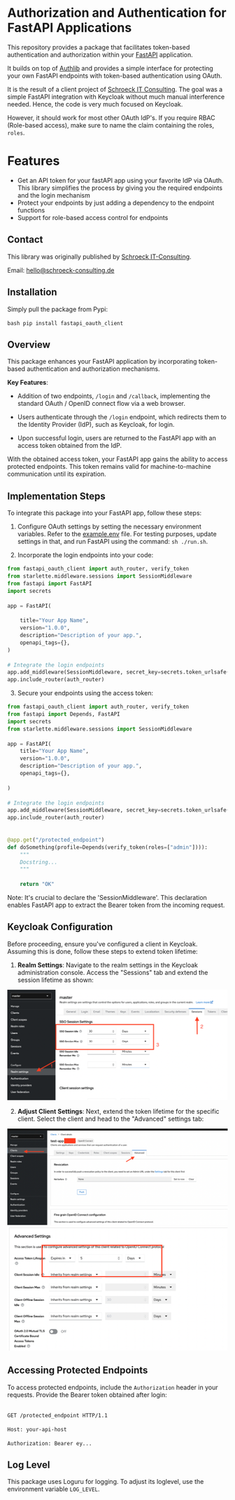 # Authorization and Authentication for FastAPI Applications

This repository provides a package that facilitates token-based authentication and authorization within your [FastAPI](https://fastapi.tiangolo.com) application. 

It builds on top of [Authlib](https://docs.authlib.org/en/latest/#) and provides a simple interface for protecting your own FastAPI endpoints with token-based authentication using OAuth.

It is the result of a client project of [Schroeck IT Consulting](mailto:hello@schroeck-consulting.de). 
The goal was a simple FastAPI integration with Keycloak without much manual interference needed. Hence, the code is very much focused on Keycloak.

However, it should work for most other OAuth IdP's. If you require RBAC (Role-based access), make sure to name the claim containing the roles,  ``roles``.

# Features

- Get an API token for your fastAPI app using your favorite IdP via OAuth. This library simplifies the process by giving you the required endpoints and the login mechanism
- Protect your endpoints by just adding a dependency to the endpoint functions
- Support for role-based access control for endpoints

## Contact

This library was originally published by [Schroeck IT-Consulting](www.schroeck-consulting.de). 

Email: [hello@schroeck-consulting.de](mailto:hello@schroeck-consulting.de)

## Installation

Simply pull the package from Pypi:

``bash
pip install fastapi_oauth_client
``

## Overview

This package enhances your FastAPI application by incorporating token-based authentication and authorization mechanisms.

**Key Features**:

- Addition of two endpoints, `/login` and `/callback`, implementing the standard OAuth / OpenID connect flow via a web browser.

- Users authenticate through the `/login` endpoint, which redirects them to the Identity Provider (IdP), such as Keycloak, for login.

- Upon successful login, users are returned to the FastAPI app with an access token obtained from the IdP.

With the obtained access token, your FastAPI app gains the ability to access protected endpoints. This token remains valid for machine-to-machine communication until its expiration.

## Implementation Steps

To integrate this package into your FastAPI app, follow these steps:

1. Configure OAuth settings by setting the necessary environment variables. Refer to the [example.env](example.env) file. For testing purposes, update settings in that, and run FastAPI using the command: `sh ./run.sh`.

2. Incorporate the login endpoints into your code:

```python
from fastapi_oauth_client import auth_router, verify_token
from starlette.middleware.sessions import SessionMiddleware
from fastapi import FastAPI
import secrets

app = FastAPI(

    title="Your App Name",
    version="1.0.0",
    description="Description of your app.",
    openapi_tags={},
)

# Integrate the login endpoints
app.add_middleware(SessionMiddleware, secret_key=secrets.token_urlsafe(16))
app.include_router(auth_router)

```

3. Secure your endpoints using the access token:

```python
from fastapi_oauth_client import auth_router, verify_token
from fastapi import Depends, FastAPI
import secrets
from starlette.middleware.sessions import SessionMiddleware

app = FastAPI(
    title="Your App Name",
    version="1.0.0",
    description="Description of your app.",
    openapi_tags={},

)

# Integrate the login endpoints
app.add_middleware(SessionMiddleware, secret_key=secrets.token_urlsafe(16))
app.include_router(auth_router)


@app.get("/protected_endpoint")
def doSomething(profile=Depends(verify_token(roles=["admin"]))):
    """
    Docstring...
    """

    return "OK"

```

Note: It's crucial to declare the 'SessionMiddleware'. This declaration enables FastAPI app to extract the Bearer token from the incoming request.

## Keycloak Configuration

Before proceeding, ensure you've configured a client in Keycloak. Assuming this is done, follow these steps to extend token lifetime:

1. **Realm Settings**: Navigate to the realm settings in the Keycloak administration console. Access the "Sessions" tab and extend the session lifetime as shown:

![Realm Settings](img/realm_settings.png)

2. **Adjust Client Settings**: Next, extend the token lifetime for the specific client. Select the client and head to the "Advanced" settings tab:

![Client Settings 1](img/client_settings_1.png)
![Client Settings 2](img/client_settings_2.png)

## Accessing Protected Endpoints

To access protected endpoints, include the `Authorization` header in your 
requests. Provide the Bearer token obtained after login:

```http

GET /protected_endpoint HTTP/1.1

Host: your-api-host

Authorization: Bearer ey...

```

## Log Level

This package uses Loguru for logging. To adjust its loglevel, use the environment variable ``LOG_LEVEL``.
